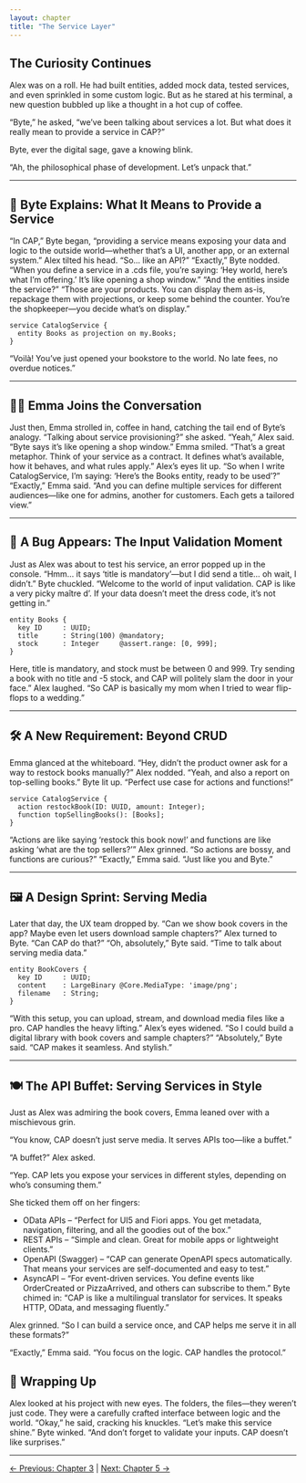 ```yaml
---
layout: chapter
title: "The Service Layer"
---
```


## The Curiosity Continues
Alex was on a roll. He had built entities, added mock data, tested services, and even sprinkled in some custom logic. But as he stared at his terminal, a new question bubbled up like a thought in a hot cup of coffee.

“Byte,” he asked, “we’ve been talking about services a lot. But what does it really mean to provide a service in CAP?”

Byte, ever the digital sage, gave a knowing blink.

“Ah, the philosophical phase of development. Let’s unpack that.”

---

## 🧠 Byte Explains: What It Means to Provide a Service

“In CAP,” Byte began, “providing a service means exposing your data and logic to the outside world—whether that’s a UI, another app, or an external system.”
Alex tilted his head.
“So... like an API?”
“Exactly,” Byte nodded. “When you define a service in a .cds file, you’re saying: ‘Hey world, here’s what I’m offering.’ It’s like opening a shop window.”
“And the entities inside the service?”
“Those are your products. You can display them as-is, repackage them with projections, or keep some behind the counter. You’re the shopkeeper—you decide what’s on display.”

```cds
service CatalogService {
  entity Books as projection on my.Books;
}
```

“Voilà! You’ve just opened your bookstore to the world. No late fees, no overdue notices.”

---

## 👩‍💻 Emma Joins the Conversation

Just then, Emma strolled in, coffee in hand, catching the tail end of Byte’s analogy.
“Talking about service provisioning?” she asked.
“Yeah,” Alex said. “Byte says it’s like opening a shop window.”
Emma smiled.
“That’s a great metaphor. Think of your service as a contract. It defines what’s available, how it behaves, and what rules apply.”
Alex’s eyes lit up.
“So when I write CatalogService, I’m saying: ‘Here’s the Books entity, ready to be used’?”
“Exactly,” Emma said. “And you can define multiple services for different audiences—like one for admins, another for customers. Each gets a tailored view.”

---

## 🧪 A Bug Appears: The Input Validation Moment

Just as Alex was about to test his service, an error popped up in the console.
“Hmm… it says ‘title is mandatory’—but I did send a title… oh wait, I didn’t.”
Byte chuckled.
“Welcome to the world of input validation. CAP is like a very picky maître d’. If your data doesn’t meet the dress code, it’s not getting in.”

```cds
entity Books {
  key ID     : UUID;
  title      : String(100) @mandatory;
  stock      : Integer     @assert.range: [0, 999];
}
```

Here, title is mandatory, and stock must be between 0 and 999. Try sending a book with no title and -5 stock, and CAP will politely slam the door in your face.”
Alex laughed.
“So CAP is basically my mom when I tried to wear flip-flops to a wedding.”

---

## 🛠️ A New Requirement: Beyond CRUD

Emma glanced at the whiteboard.
“Hey, didn’t the product owner ask for a way to restock books manually?”
Alex nodded.
“Yeah, and also a report on top-selling books.”
Byte lit up.
“Perfect use case for actions and functions!”

```cds
service CatalogService {
  action restockBook(ID: UUID, amount: Integer);
  function topSellingBooks(): [Books];
}
```

“Actions are like saying ‘restock this book now!’ and functions are like asking ‘what are the top sellers?’”
Alex grinned.
“So actions are bossy, and functions are curious?”
“Exactly,” Emma said. “Just like you and Byte.”

---

## 🖼️ A Design Sprint: Serving Media

Later that day, the UX team dropped by.
“Can we show book covers in the app? Maybe even let users download sample chapters?”
Alex turned to Byte.
“Can CAP do that?”
“Oh, absolutely,” Byte said. “Time to talk about serving media data.”

```cds
entity BookCovers {
  key ID     : UUID;
  content    : LargeBinary @Core.MediaType: 'image/png';
  filename   : String;
}
```

“With this setup, you can upload, stream, and download media files like a pro. CAP handles the heavy lifting.”
Alex’s eyes widened.
“So I could build a digital library with book covers and sample chapters?”
“Absolutely,” Byte said. “CAP makes it seamless. And stylish.”

---
## 🍽️ The API Buffet: Serving Services in Style
Just as Alex was admiring the book covers, Emma leaned over with a mischievous grin.

“You know, CAP doesn’t just serve media. It serves APIs too—like a buffet.”

“A buffet?” Alex asked.

“Yep. CAP lets you expose your services in different styles, depending on who’s consuming them.”

She ticked them off on her fingers:

- OData APIs – “Perfect for UI5 and Fiori apps. You get metadata, navigation, filtering, and all the goodies out of the box.”
- REST APIs – “Simple and clean. Great for mobile apps or lightweight clients.”
- OpenAPI (Swagger) – “CAP can generate OpenAPI specs automatically. That means your services are self-documented and easy to test.”
- AsyncAPI – “For event-driven services. You define events like OrderCreated or PizzaArrived, and others can subscribe to them.”
Byte chimed in:
“CAP is like a multilingual translator for services. It speaks HTTP, OData, and messaging fluently.”

Alex grinned.
“So I can build a service once, and CAP helps me serve it in all these formats?”

“Exactly,” Emma said. “You focus on the logic. CAP handles the protocol.”

## 🎯 Wrapping Up

Alex looked at his project with new eyes. The folders, the files—they weren’t just code. They were a carefully crafted interface between logic and the world.
“Okay,” he said, cracking his knuckles. “Let’s make this service shine.”
Byte winked.
“And don’t forget to validate your inputs. CAP doesn’t like surprises.”

---

[← Previous: Chapter 3](Chapter-3.md) | [Next: Chapter 5 →](Chapter-5.md)

